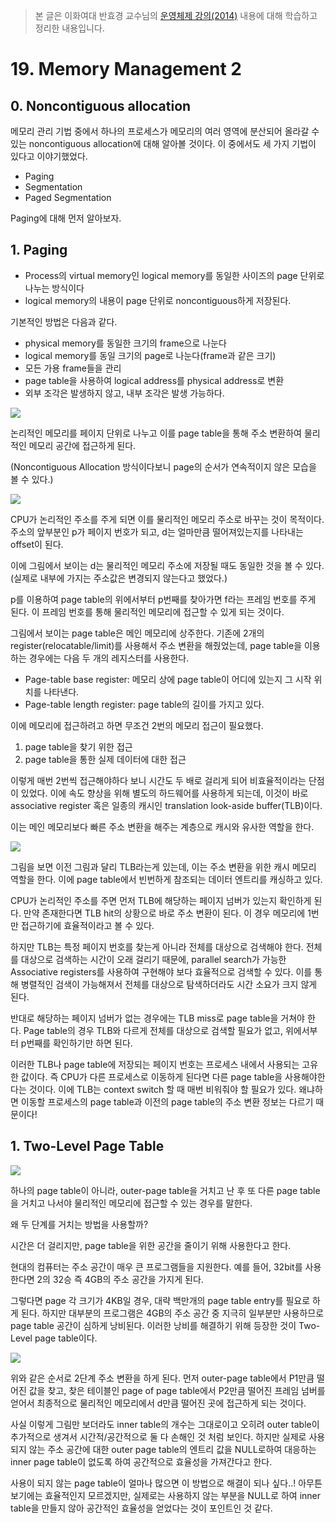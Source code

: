 > 본 글은 이화여대 반효경 교수님의 [운영체제 강의(2014)](http://www.kocw.net/home/search/kemView.do?kemId=1046323) 내용에 대해 학습하고 정리한 내용입니다.


# 19. Memory Management 2

## 0. Noncontiguous allocation

메모리 관리 기법 중에서 하나의 프로세스가 메모리의 여러 영역에 분산되어 올라갈 수 있는 noncontiguous allocation에 대해 알아볼 것이다. 이 중에서도 세 가지 기법이 있다고 이야기했었다. 

- Paging
- Segmentation
- Paged Segmentation 

Paging에 대해 먼저 알아보자.

## 1. Paging

- Process의 virtual memory인 logical memory를 동일한 사이즈의 page 단위로 나누는 방식이다
- logical memory의 내용이 page 단위로 noncontiguous하게 저장된다. 

기본적인 방법은 다음과 같다. 

- physical memory를 동일한 크기의 frame으로 나눈다
- logical memory를 동일 크기의 page로 나눈다(frame과 같은 크기)
- 모든 가용 frame들을 관리
- page table을 사용하여 logical address를 physical address로 변환 
- 외부 조각은 발생하지 않고, 내부 조각은 발생 가능하다.

![](https://i.imgur.com/dajlyHo.png)

논리적인 메모리를 페이지 단위로 나누고 이를 page table을 통해 주소 변환하여 물리적인 메모리 공간에 접근하게 된다. 

(Noncontiguous Allocation 방식이다보니 page의 순서가 연속적이지 않은 모습을 볼 수 있다.)

![](https://i.imgur.com/had2GmA.png)

CPU가 논리적인 주소를 주게 되면 이를 물리적인 메모리 주소로 바꾸는 것이 목적이다. 주소의 앞부분인 p가 페이지 번호가 되고, d는 얼마만큼 떨어져있는지를 나타내는 offset이 된다. 

이에 그림에서 보이는 d는 물리적인 메모리 주소에 저장될 때도 동일한 것을 볼 수 있다. (실제로 내부에 가지는 주소값은 변경되지 않는다고 했었다.)

p를 이용하여 page table의 위에서부터 p번째를 찾아가면 f라는 프레임 번호를 주게 된다. 이 프레임 번호를 통해 물리적인 메모리에 접근할 수 있게 되는 것이다.

그림에서 보이는 page table은 메인 메모리에 상주한다. 기존에 2개의 register(relocatable/limit)를 사용해서 주소 변환을 해줬었는데, page table을 이용하는 경우에는 다음 두 개의 레지스터를 사용한다. 

- Page-table base register: 메모리 상에 page table이 어디에 있는지 그 시작 위치를 나타낸다.
- Page-table length register: page table의 길이를 가지고 있다. 

이에 메모리에 접근하려고 하면 무조건 2번의 메모리 접근이 필요했다. 

1. page table을 찾기 위한 접근
2. page table을 통한 실제 데이터에 대한 접근

이렇게 매번 2번씩 접근해야하다 보니 시간도 두 배로 걸리게 되어 비효율적이라는 단점이 있었다. 이에 속도 향상을 위해 별도의 하드웨어를 사용하게 되는데, 이것이 바로 associative register 혹은 일종의 캐시인 translation look-aside buffer(TLB)이다.

이는 메인 메모리보다 빠른 주소 변환을 해주는 계층으로 캐시와 유사한 역할을 한다. 

![](https://i.imgur.com/65kpzn0.png)

그림을 보면 이전 그림과 달리 TLB라는게 있는데, 이는 주소 변환을 위한 캐시 메모리 역할을 한다. 이에 page table에서 빈번하게 참조되는 데이터 엔트리를 캐싱하고 있다. 

CPU가 논리적인 주소를 주면 먼저 TLB에 해당하는 페이지 넘버가 있는지 확인하게 된다. 만약 존재한다면 TLB hit의 상황으로 바로 주소 변환이 된다. 이 경우 메모리에 1번만 접근하기에 효율적이라고 볼 수 있다. 

하지만 TLB는 특정 페이지 번호를 찾는게 아니라 전체를 대상으로 검색해야 한다. 전체를 대상으로 검색하는 시간이 오래 걸리기 때문에, parallel search가 가능한 Associative registers를 사용하여 구현해야 보다 효율적으로 검색할 수 있다. 이를 통해 병렬적인 검색이 가능해져서 전체를 대상으로 탐색하더라도 시간 소요가 크지 않게 된다. 

반대로 해당하는 페이지 넘버가 없는 경우에는 TLB miss로 page table을 거쳐야 한다. Page table의 경우 TLB와 다르게 전체를 대상으로 검색할 필요가 없고, 위에서부터 p번째를 확인하기만 하면 된다. 

이러한 TLB나 page table에 저장되는 페이지 번호는 프로세스 내에서 사용되는 고유한 값이다. 즉 CPU가 다른 프로세스로 이동하게 된다면 다른 page table을 사용해야한다는 것이다. 이에 TLB는 context switch 할 때 매번 비워줘야 할 필요가 있다. 왜냐하면 이동할 프로세스의 page table과 이전의 page table의 주소 변환 정보는 다르기 때문이다!

## 1. Two-Level Page Table

![](https://i.imgur.com/TbDbALE.png)

하나의 page table이 아니라, outer-page table을 거치고 난 후 또 다른 page table을 거치고 나서야 물리적인 메모리에 접근할 수 있는 경우를 말한다.

왜 두 단계를 거치는 방법을 사용할까? 

시간은 더 걸리지만, page table을 위한 공간을 줄이기 위해 사용한다고 한다. 

현대의 컴퓨터는 주소 공간이 매우 큰 프로그램들을 지원한다. 예를 들어, 32bit를 사용한다면 2의 32승 즉 4GB의 주소 공간을 가지게 된다. 

그렇다면 page 각 크기가 4KB일 경우, 대략 백만개의 page table entry를 필요로 하게 된다. 하지만 대부분의 프로그램은 4GB의 주소 공간 중 지극히 일부분만 사용하므로 page table 공간이 심하게 낭비된다. 이러한 낭비를 해결하기 위해 등장한 것이 Two-Level page table이다.

![](https://i.imgur.com/bqg9Qch.png)

위와 같은 순서로 2단계 주소 변환을 하게 된다. 먼저 outer-page table에서 P1만큼 떨어진 값을 찾고, 찾은 테이블인 page of page table에서 P2만큼 떨어진 프레임 넘버를 얻어서 최종적으로 물리적인 메모리에서 d만큼 떨어진 곳에 접근하게 되는 것이다. 

사실 이렇게 그림만 보더라도 inner table의 개수는 그대로이고 오히려 outer table이 추가적으로 생겨서 시간적/공간적으로 둘 다 손해인 것 처럼 보인다. 하지만 실제로 사용되지 않는 주소 공간에 대한 outer page table의 엔트리 값을 NULL로하여 대응하는 inner page table이 없도록 하여 공간적으로 효율성을 가져간다고 한다. 

사용이 되지 않는 page table이 얼마나 많으면 이 방법으로 해결이 되나 싶다..! 아무튼 보기에는 효율적인지 모르겠지만, 실제로는 사용하지 않는 부분을 NULL로 하여 inner table을 만들지 않아 공간적인 효율성을 얻었다는 것이 포인트인 것 같다. 
